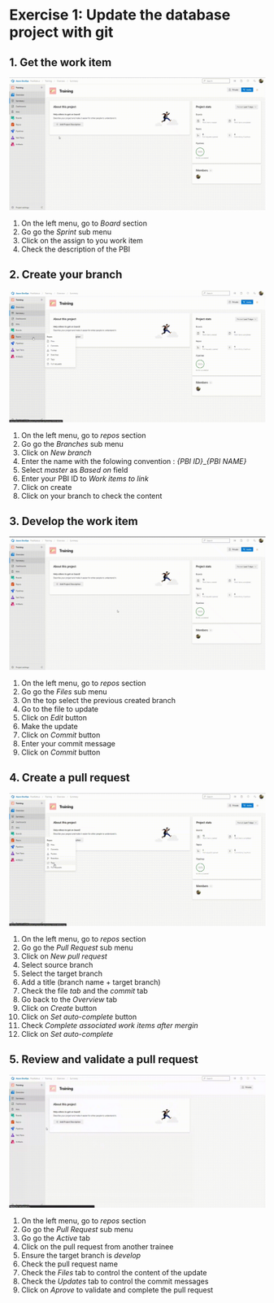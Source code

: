 # Exercise 1: Update the database project with git

## 1. Get the work item
![](Images/1.1.gif)
1. On the left menu, go to _Board_ section
2. Go go the _Sprint_ sub menu
3. Click on the assign to you work item
4. Check the description of the PBI

## 2. Create your branch
![](Images/1.2.gif)
1. On the left menu, go to _repos_ section
2. Go go the _Branches_ sub menu
3. Click on _New branch_
4. Enter the name with the folowing convention : _{PBI ID}_\__{PBI NAME}_
5. Select _master_ as _Based on_ field
6. Enter your PBI ID to _Work items to link_
7. Click on create
8. Click on your branch to check the content

## 3. Develop the work item
![](Images/1.3.gif)
1. On the left menu, go to _repos_ section
2. Go go the _Files_ sub menu
3. On the top select the previous created branch
4. Go to the file to update
5. Click on _Edit_ button
6. Make the update
7. Click on _Commit_ button
8. Enter your commit message
9. Click on _Commit_ button

## 4. Create a pull request
![](Images/1.4.gif)
1. On the left menu, go to _repos_ section
2. Go go the _Pull Request_ sub menu
3. Click on _New pull request_
4. Select source branch
5. Select the target branch
6. Add a title (branch name + target branch)
7. Check the file _tab_ and the _commit_ tab
8. Go back to the _Overview_ tab
9. Click on _Create_ button
10. Click on _Set auto-complete_ button
11. Check _Complete associated work items after mergin_
12. Click on _Set auto-complete_

## 5. Review and validate a pull request
![](Images/1.5.gif)
1. On the left menu, go to _repos_ section
2. Go go the _Pull Request_ sub menu
3. Go go the _Active_ tab
4. Click on the pull request from another trainee
5. Ensure the target branch is _develop_
6. Check the pull request name
7. Check the _Files_ tab to control the content of the update
8. Check the _Updates_ tab to control the commit messages
9. Click on _Aprove_ to validate and complete the pull request